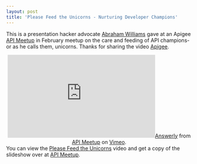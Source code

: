 ```yaml
---
layout: post
title: 'Please Feed the Unicorns - Nurturing Developer Champions'
---
```

This is a presentation hacker advocate <a href="http://twitter.com/abraham">Abraham Williams</a> gave at an Apigee <a title="API Meetup" href="http://www.apimeetup.com/">API Meetup</a> in February meetup on the care and feeding of API champions- or as he calls them, unicorns.
Thanks for sharing the video <a title="Apigee" href="http://www.apigee.com">Apigee</a>.
<center><iframe src="http://player.vimeo.com/video/20839853" width="400" height="225" frameborder="0"></iframe><a href="http://vimeo.com/20839853">Answerly</a> from <a href="http://vimeo.com/apimeetup">API Meetup</a> on <a href="http://vimeo.com">Vimeo</a>.</center>
You can view the <a href="http://www.apimeetup.com/feed-unicorns-nurturing-developer-champions">Please Feed the Unicorns</a> video and get a copy of the slideshow over at <a title="API Meetup" href="http://www.apimeetup.com/">API Meetup</a>.